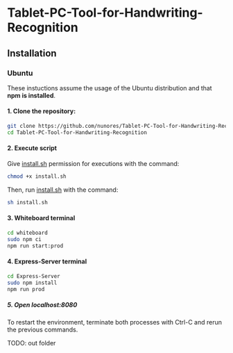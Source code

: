 # Tablet-PC-Tool-for-Handwriting-Recognition

## Installation

### Ubuntu

These instuctions assume the usage of the Ubuntu distribution and that __npm is installed__. 

#### 1. Clone the repository:

```bash
git clone https://github.com/nunores/Tablet-PC-Tool-for-Handwriting-Recognition
cd Tablet-PC-Tool-for-Handwriting-Recognition
```

#### 2. Execute script

Give [install.sh](./install.sh) permission for executions with the command:

```bash
chmod +x install.sh 
```

Then, run [install.sh](./install.sh) with the command:

```bash
sh install.sh 
```

#### 3. Whiteboard terminal

```bash
cd whiteboard
sudo npm ci
npm run start:prod
```

#### 4. Express-Server terminal

```bash
cd Express-Server
sudo npm install
npm run prod
```

##### 5. Open localhost:8080

To restart the environment, terminate both processes with Ctrl-C and rerun the previous commands.

TODO: out folder

